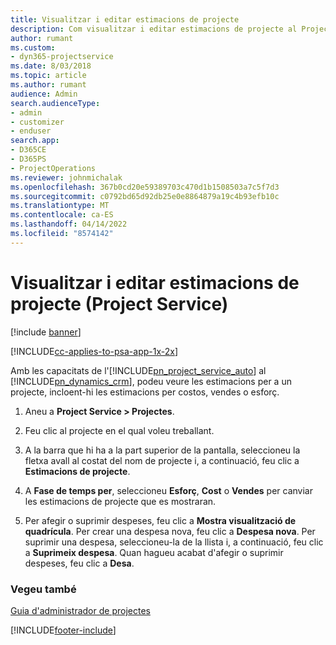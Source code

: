 ```yaml
---
title: Visualitzar i editar estimacions de projecte
description: Com visualitzar i editar estimacions de projecte al Project Service
author: rumant
ms.custom:
- dyn365-projectservice
ms.date: 8/03/2018
ms.topic: article
ms.author: rumant
audience: Admin
search.audienceType:
- admin
- customizer
- enduser
search.app:
- D365CE
- D365PS
- ProjectOperations
ms.reviewer: johnmichalak
ms.openlocfilehash: 367b0cd20e59389703c470d1b1508503a7c5f7d3
ms.sourcegitcommit: c0792bd65d92db25e0e8864879a19c4b93efb10c
ms.translationtype: MT
ms.contentlocale: ca-ES
ms.lasthandoff: 04/14/2022
ms.locfileid: "8574142"
---
```

# <a name="view-and-edit-project-estimates-project-service"></a>Visualitzar i editar estimacions de projecte (Project Service)

[!include [banner](../includes/psa-now-project-operations.md)]

[!INCLUDE[cc-applies-to-psa-app-1x-2x](../includes/cc-applies-to-psa-app-1x-2x.md)]

Amb les capacitats de l'[!INCLUDE[pn_project_service_auto](../includes/pn-project-service-auto.md)] al [!INCLUDE[pn_dynamics_crm](../includes/pn-dynamics-crm.md)], podeu veure les estimacions per a un projecte, incloent-hi les estimacions per costos, vendes o esforç.  
  
1.  Aneu a **Project Service > Projectes**.  
  
2.  Feu clic al projecte en el qual voleu treballant.  
  
3.  A la barra que hi ha a la part superior de la pantalla, seleccioneu la fletxa avall al costat del nom de projecte i, a continuació, feu clic a **Estimacions de projecte**.  
  
4.  A **Fase de temps per**, seleccioneu **Esforç**, **Cost** o **Vendes** per canviar les estimacions de projecte que es mostraran.  
  
5.  Per afegir o suprimir despeses, feu clic a **Mostra visualització de quadrícula**. Per crear una despesa nova, feu clic a **Despesa nova**. Per suprimir una despesa, seleccioneu-la de la llista i, a continuació, feu clic a **Suprimeix despesa**. Quan hagueu acabat d'afegir o suprimir despeses, feu clic a **Desa**.  
  
### <a name="see-also"></a>Vegeu també  
 [Guia d'administrador de projectes](../psa/project-manager-guide.md)


[!INCLUDE[footer-include](../includes/footer-banner.md)]
